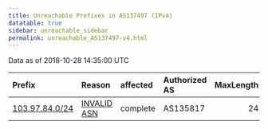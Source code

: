 ```yaml
---
title: Unreachable Prefixes in AS137497 (IPv4)
datatable: true
sidebar: unreachable_sidebar
permalink: unreachable_AS137497-v4.html
---
```


Data as of 2018-10-28 14:35:00 UTC


<div class="datatable-begin"></div>

| Prefix                                                 | Reason                                                                                                 | affected   | Authorized AS   |   MaxLength | Anchor                                       |   unreachable /24s |
|:-------------------------------------------------------|:-------------------------------------------------------------------------------------------------------|:-----------|:----------------|------------:|:---------------------------------------------|-------------------:|
| [103.97.84.0/24](https://stat.ripe.net/103.97.84.0/24) | [INVALID ASN](https://rpki-validator.ripe.net/announcement-preview?asn=AS137497&prefix=103.97.84.0/24) | complete   | AS135817        |          24 | [APNIC](unreachable_APNIC_RPKI_Root-v4.html) |                  1 |

<div class="datatable-end"></div>